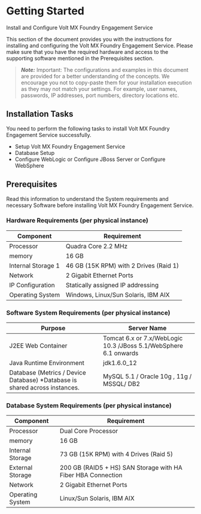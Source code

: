                             

Getting Started
===============

Install and Configure Volt MX Foundry Engagement Service

This section of the document provides you with the instructions for installing and configuring the Volt MX Foundry Engagement Service. Please make sure that you have the required hardware and access to the supporting software mentioned in the Prerequisites section.

> **_Note:_** Important: The configurations and examples in this document are provided for a better understanding of the concepts. We encourage you not to copy-paste them for your installation execution as they may not match your settings. For example, user names, passwords, IP addresses, port numbers, directory locations etc.

Installation Tasks
------------------

You need to perform the following tasks to install Volt MX Foundry Engagement Service successfully.

*   Setup Volt MX Foundry Engagement Service
*   Database Setup
*   Configure WebLogic or Configure JBoss Server or Configure WebSphere

Prerequisites
-------------

Read this information to understand the System requirements and necessary Software before installing Volt MX Foundry Engagement Service.

### Hardware Requirements (per physical instance)

  
| Component | Requirement |
| --- | --- |
| Processor | Quadra Core 2.2 MHz |
| memory | 16 GB |
| Internal Storage 1 | 46 GB (15K RPM) with 2 Drives (Raid 1) |
| Network | 2 Gigabit Ethernet Ports |
| IP Configuration | Statically assigned IP addressing |
| Operating System | Windows, Linux/Sun Solaris, IBM AIX |

### Software System Requirements (per physical instance)

  
| Purpose | Server Name |
| --- | --- |
| J2EE Web Container | Tomcat 6.x or 7.x/WebLogic 10.3 /JBoss 5.1/WebSphere 6.1 onwards |
| Java Runtime Environment | jdk1.6.0\_12 |
| Database (Metrics / Device Database) \*Database is shared across instances. | MySQL 5.1 / Oracle 10g , 11g / MSSQL/ DB2 |

### Database System Requirements (per physical instance)

  
| Component | Requirement |
| --- | --- |
| Processor | Dual Core Processor |
| memory | 16 GB |
| Internal Storage | 73 GB (15K RPM) with 4 Drives (Raid 5) |
| External Storage | 200 GB (RAID5 + HS) SAN Storage with HA Fiber HBA Connection |
| Network | 2 Gigabit Ethernet Ports |
| Operating System | Linux/Sun Solaris, IBM AIX |

